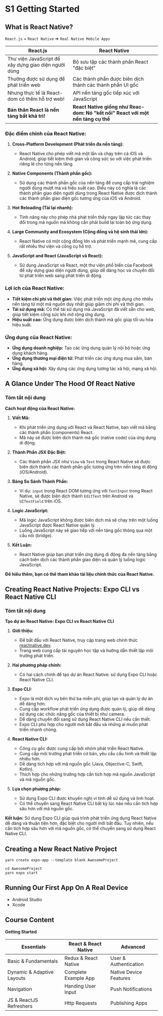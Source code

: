 # S1 Getting Started

## What is React Native?

`React.js` + `React Native` => `Real Native Mobile Apps`

| React.js                                             | React Native                                                                    |
| ---------------------------------------------------- | ------------------------------------------------------------------------------- |
| Thư viện JavaScript để xây dựng giao diện người dùng | Bộ sưu tập các thành phần React "đặc biệt"                                      |
| Thường được sử dụng để phát triển web                | Các thành phần được biên dịch thành các thành phần UI gốc                       |
| Nhưng thực tế là React-dom có ​​thêm hỗ trợ web!     | API nền tảng gốc tiếp xúc với JavaScript                                        |
| **Bản thân React là nền tảng bất khả tri!**          | **React Native giống như Reac-dom: Nó "kết nối" React với một nền tảng cụ thể** |

### **Đặc điểm chính của React Native:**

1. **Cross-Platform Development (Phát triển đa nền tảng):**

    - React Native cho phép viết mã một lần và chạy trên cả iOS và Android, giúp tiết kiệm thời gian và công sức so với việc phát triển riêng lẻ cho từng nền tảng.

2. **Native Components (Thành phần gốc):**

    - Sử dụng các thành phần gốc của nền tảng để cung cấp trải nghiệm người dùng mượt mà và hiệu suất cao. Điều này có nghĩa là các thành phần giao diện người dùng trong React Native được dịch thành các thành phần giao diện gốc tương ứng của iOS và Android.

3. **Hot Reloading (Tải lại nhanh):**

    - Tính năng này cho phép nhà phát triển thấy ngay lập tức các thay đổi trong mã nguồn mà không cần phải build lại toàn bộ ứng dụng.

4. **Large Community and Ecosystem (Cộng đồng và hệ sinh thái lớn):**

    - React Native có một cộng đồng lớn và phát triển mạnh mẽ, cung cấp rất nhiều thư viện và công cụ hỗ trợ.

5. **JavaScript and React (JavaScript và React):**
    - Sử dụng JavaScript và React, một thư viện phổ biến của Facebook để xây dựng giao diện người dùng, giúp dễ dàng học và chuyển đổi từ phát triển web sang phát triển di động.

### **Lợi ích của React Native:**

-   **Tiết kiệm chi phí và thời gian:** Việc phát triển một ứng dụng cho nhiều nền tảng từ một mã nguồn duy nhất giúp giảm chi phí và thời gian.
-   **Tái sử dụng mã:** Có thể tái sử dụng mã JavaScript đã viết sẵn cho web, giúp tiết kiệm công sức khi mở rộng ứng dụng.
-   **Hiệu suất cao:** Ứng dụng được biên dịch thành mã gốc giúp tối ưu hóa hiệu suất.

### **Ứng dụng của React Native:**

-   **Ứng dụng doanh nghiệp:** Tạo các ứng dụng quản lý nội bộ hoặc ứng dụng khách hàng.
-   **Ứng dụng thương mại điện tử:** Phát triển các ứng dụng mua sắm, bán hàng.
-   **Ứng dụng xã hội:** Xây dựng các ứng dụng tương tác xã hội, mạng xã hội.

## A Glance Under The Hood Of React Native

### Tóm tắt nội dung

**Cách hoạt động của React Native:**

1. **Viết Mã:**

    - Khi phát triển ứng dụng với React và React Native, bạn viết mã bằng các thành phần (components) React.
    - Mã này sẽ được biên dịch thành mã gốc (native code) của ứng dụng di động.

2. **Thành Phần JSX Đặc Biệt:**

    - Các thành phần JSX như `View` và `Text` trong React Native sẽ được biên dịch thành các thành phần gốc tương ứng trên nền tảng di động (iOS/Android).

3. **Bảng So Sánh Thành Phần:**

    - Ví dụ: `input` trong React DOM tương ứng với `TextInput` trong React Native, sẽ được biên dịch thành `EditText` trên Android và `UITextField` trên iOS.

4. **Logic JavaScript:**

    - Mã logic JavaScript không được biên dịch mà sẽ chạy trên một luồng JavaScript được React Native quản lý.
    - Luồng JavaScript này sẽ giao tiếp với nền tảng gốc thông qua một cầu nối (bridge).

5. **Kết Luận:**
    - React Native giúp bạn phát triển ứng dụng di động đa nền tảng bằng cách biên dịch các thành phần giao diện và quản lý luồng logic JavaScript.

**Để hiểu thêm, bạn có thể tham khảo tài liệu chính thức của React Native.**

## Creating React Native Projects: Expo CLI vs React Native CLI

### Tóm tắt nội dung

**Tạo dự án React Native: Expo CLI vs React Native CLI**

1. **Giới thiệu:**

    - Để bắt đầu với React Native, truy cập trang web chính thức [reactnative.dev](https://reactnative.dev).
    - Trang web cung cấp tài nguyên học tập và hướng dẫn thiết lập môi trường phát triển.

2. **Hai phương pháp chính:**

    - Có hai cách chính để tạo dự án React Native: sử dụng Expo CLI hoặc React Native CLI.

3. **Expo CLI:**

    - Expo là một dịch vụ bên thứ ba miễn phí, giúp tạo và quản lý dự án dễ dàng hơn.
    - Cung cấp workflow phát triển ứng dụng được quản lý, giúp dễ dàng sử dụng các chức năng gốc của thiết bị như camera.
    - Dễ dàng chuyển đổi sang sử dụng React Native CLI nếu cần thiết.
    - Expo CLI phù hợp cho người mới bắt đầu và những ai muốn phát triển nhanh chóng.

4. **React Native CLI:**

    - Công cụ gốc được cung cấp bởi nhóm phát triển React Native.
    - Cung cấp môi trường phát triển cơ bản, yêu cầu cấu hình và thiết lập nhiều hơn.
    - Dễ dàng tích hợp với mã nguồn gốc (Java, Objective-C, Swift, Kotlin).
    - Thích hợp cho những trường hợp cần tích hợp mã nguồn JavaScript và mã nguồn gốc.

5. **Lựa chọn phương pháp:**
    - Sử dụng Expo CLI được khuyến nghị vì tính dễ sử dụng và linh hoạt.
    - Có thể chuyển sang React Native CLI bất kỳ lúc nào nếu cần tích hợp sâu hơn với mã nguồn gốc.

**Kết luận:** Sử dụng Expo CLI giúp quá trình phát triển ứng dụng React Native dễ dàng và thuận tiện hơn, đặc biệt cho người mới bắt đầu. Tuy nhiên, nếu cần tích hợp sâu hơn với mã nguồn gốc, có thể chuyển sang sử dụng React Native CLI.

## Creating a New React Native Project

```base
yarn create expo-app --template blank AwesomeProject

cd AwesomeProject
yarn expo start
```

## Running Our First App On A Real Device

-   Android Studio
-   Xcode

## Course Content

**Getting Started**

| Essentials                 | React & React Native | Advanced               |
| -------------------------- | -------------------- | ---------------------- |
| Basic & Fundamentals       | Redux & React Native | User & Authentication  |
| Dynamic & Adaptive Layouts | Complete Example App | Native Device Features |
| Navigation                 | Handing User Input   | Push Notifications     |
| JS & ReactJS Refreshers    | Http Requests        | Publishing Apps        |
